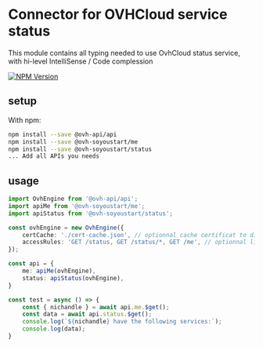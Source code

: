 # Connector for OVHCloud service status

This module contains all typing needed to use OvhCloud status service, with hi-level IntelliSense / Code complession

[![NPM Version](https://img.shields.io/npm/v/@ovh-soyoustart/status.svg?style=flat)](https://www.npmjs.org/package/@ovh-soyoustart/status)

## setup

With npm:
````bash
npm install --save @ovh-api/api
npm install --save @ovh-soyoustart/me
npm install --save @ovh-soyoustart/status
... Add all APIs you needs
````

## usage

````typescript
import OvhEngine from '@ovh-api/api';
import apiMe from '@ovh-soyoustart/me';
import apiStatus from '@ovh-soyoustart/status';

const ovhEngine = new OvhEngine({ 
    certCache: './cert-cache.json', // optionnal cache certificat to disk
    accessRules: 'GET /status, GET /status/*, GET /me', // optionnal limit the requested privileges.
});

const api = {
    me: apiMe(ovhEngine),
    status: apiStatus(ovhEngine),
}

const test = async () => {
    const { nichandle } = await api.me.$get();
    const data = await api.status.$get();
    console.log(`${nichandle} have the following services:`);
    console.log(data);
}

````